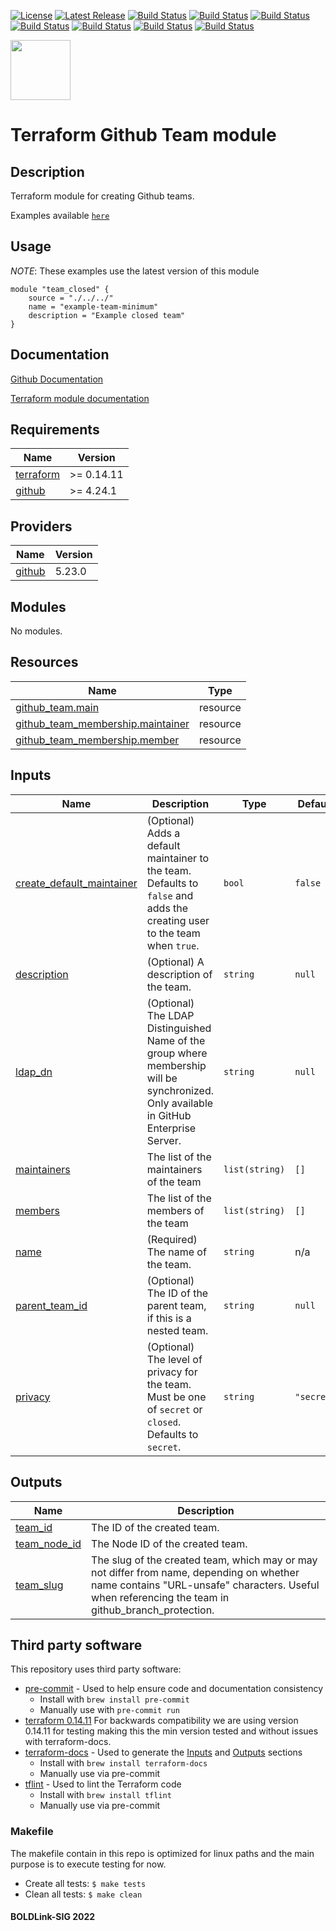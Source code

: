 [![License](https://img.shields.io/badge/License-Apache-blue.svg)](https://github.com/boldlink/terraform-github-team/blob/main/LICENSE)
[![Latest Release](https://img.shields.io/github/release/boldlink/terraform-github-team.svg)](https://github.com/boldlink/terraform-github-team/releases/latest)
[![Build Status](https://github.com/boldlink/terraform-github-team/actions/workflows/update.yaml/badge.svg)](https://github.com/boldlink/terraform-github-team/actions)
[![Build Status](https://github.com/boldlink/terraform-github-team/actions/workflows/release.yaml/badge.svg)](https://github.com/boldlink/terraform-github-team/actions)
[![Build Status](https://github.com/boldlink/terraform-github-team/actions/workflows/pre-commit.yaml/badge.svg)](https://github.com/boldlink/terraform-github-team/actions)
[![Build Status](https://github.com/boldlink/terraform-github-team/actions/workflows/pr-labeler.yaml/badge.svg)](https://github.com/boldlink/terraform-github-team/actions)
[![Build Status](https://github.com/boldlink/terraform-github-team/actions/workflows/module-examples-tests.yaml/badge.svg)](https://github.com/boldlink/terraform-github-team/actions)
[![Build Status](https://github.com/boldlink/terraform-github-team/actions/workflows/checkov.yaml/badge.svg)](https://github.com/boldlink/terraform-github-team/actions)
[![Build Status](https://github.com/boldlink/terraform-github-team/actions/workflows/auto-badge.yaml/badge.svg)](https://github.com/boldlink/terraform-github-team/actions)

[<img src="https://avatars.githubusercontent.com/u/25388280?s=200&v=4" width="96"/>](https://boldlink.io)

# Terraform  Github Team module

## Description

Terraform module for creating Github teams.

Examples available [`here`](github.com/boldlink/terraform-github-team//tree/main/examples)

## Usage
*NOTE*: These examples use the latest version of this module

```console
module "team_closed" {
    source = "./../../"
    name = "example-team-minimum"
    description = "Example closed team"
}
```
## Documentation

[Github Documentation](https://docs.github.com/en/organizations/organizing-members-into-teams/creating-a-team)

[Terraform module documentation](https://registry.terraform.io/providers/integrations/github/latest/docs/resources/team)

<!-- BEGINNING OF PRE-COMMIT-TERRAFORM DOCS HOOK -->
## Requirements

| Name | Version |
|------|---------|
| <a name="requirement_terraform"></a> [terraform](#requirement\_terraform) | >= 0.14.11 |
| <a name="requirement_github"></a> [github](#requirement\_github) | >= 4.24.1 |

## Providers

| Name | Version |
|------|---------|
| <a name="provider_github"></a> [github](#provider\_github) | 5.23.0 |

## Modules

No modules.

## Resources

| Name | Type |
|------|------|
| [github_team.main](https://registry.terraform.io/providers/integrations/github/latest/docs/resources/team) | resource |
| [github_team_membership.maintainer](https://registry.terraform.io/providers/integrations/github/latest/docs/resources/team_membership) | resource |
| [github_team_membership.member](https://registry.terraform.io/providers/integrations/github/latest/docs/resources/team_membership) | resource |

## Inputs

| Name | Description | Type | Default | Required |
|------|-------------|------|---------|:--------:|
| <a name="input_create_default_maintainer"></a> [create\_default\_maintainer](#input\_create\_default\_maintainer) | (Optional) Adds a default maintainer to the team. Defaults to `false` and adds the creating user to the team when `true`. | `bool` | `false` | no |
| <a name="input_description"></a> [description](#input\_description) | (Optional) A description of the team. | `string` | `null` | no |
| <a name="input_ldap_dn"></a> [ldap\_dn](#input\_ldap\_dn) | (Optional) The LDAP Distinguished Name of the group where membership will be synchronized. Only available in GitHub Enterprise Server. | `string` | `null` | no |
| <a name="input_maintainers"></a> [maintainers](#input\_maintainers) | The list of the maintainers of the team | `list(string)` | `[]` | no |
| <a name="input_members"></a> [members](#input\_members) | The list of the members of the team | `list(string)` | `[]` | no |
| <a name="input_name"></a> [name](#input\_name) | (Required) The name of the team. | `string` | n/a | yes |
| <a name="input_parent_team_id"></a> [parent\_team\_id](#input\_parent\_team\_id) | (Optional) The ID of the parent team, if this is a nested team. | `string` | `null` | no |
| <a name="input_privacy"></a> [privacy](#input\_privacy) | (Optional) The level of privacy for the team. Must be one of `secret` or `closed`. Defaults to `secret`. | `string` | `"secret"` | no |

## Outputs

| Name | Description |
|------|-------------|
| <a name="output_team_id"></a> [team\_id](#output\_team\_id) | The ID of the created team. |
| <a name="output_team_node_id"></a> [team\_node\_id](#output\_team\_node\_id) | The Node ID of the created team. |
| <a name="output_team_slug"></a> [team\_slug](#output\_team\_slug) | The slug of the created team, which may or may not differ from name, depending on whether name contains "URL-unsafe" characters. Useful when referencing the team in github\_branch\_protection. |
<!-- END OF PRE-COMMIT-TERRAFORM DOCS HOOK -->

## Third party software
This repository uses third party software:
* [pre-commit](https://pre-commit.com/) - Used to help ensure code and documentation consistency
  * Install with `brew install pre-commit`
  * Manually use with `pre-commit run`
* [terraform 0.14.11](https://releases.hashicorp.com/terraform/0.14.11/) For backwards compatibility we are using version 0.14.11 for testing making this the min version tested and without issues with terraform-docs.
* [terraform-docs](https://github.com/segmentio/terraform-docs) - Used to generate the [Inputs](#Inputs) and [Outputs](#Outputs) sections
  * Install with `brew install terraform-docs`
  * Manually use via pre-commit
* [tflint](https://github.com/terraform-linters/tflint) - Used to lint the Terraform code
  * Install with `brew install tflint`
  * Manually use via pre-commit

### Makefile
The makefile contain in this repo is optimized for linux paths and the main purpose is to execute testing for now.
* Create all tests:
`$ make tests`
* Clean all tests:
`$ make clean`

#### BOLDLink-SIG 2022
